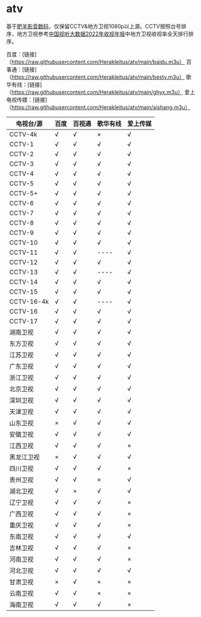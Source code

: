 # atv
基于[肥羊影音数码](https://youshandefeiyang.github.io/)，仅保留CCTV&地方卫视1080p以上源。CCTV按照台号排序，地方卫视参考[中国视听大数据2022年收视年报](http://www.cavbd.cn/news/20230111ssnb.html)中地方卫视收视率全天排行排序。

百度：[链接]（https://raw.githubusercontent.com/Herakleitus/atv/main/baidu.m3u）
百事通：[链接]（https://raw.githubusercontent.com/Herakleitus/atv/main/bestv.m3u）
歌华有线：[链接]（https://raw.githubusercontent.com/Herakleitus/atv/main/ghyx.m3u）
爱上电视传媒：[链接]（https://raw.githubusercontent.com/Herakleitus/atv/main/aishang.m3u）

| 电视台/源 | 百度 | 百视通 | 歌华有线 | 爱上传媒 |
| ----  |  ----  |  ----  |  ----  |  ----  |
| CCTV-4k  |  √  |  √  |  ×  |  √  |
| CCTV-1  |  √  |  √  |  √  |  √   |
| CCTV-2  |  √  |  √  |  √  |  √   |
| CCTV-3  |  √  |  √  |  √  |  √   |
| CCTV-4  |  √  |  √  |  √  |  √   |
| CCTV-5  |  √  |  √  |  √  |  √   |
| CCTV-5+  |  √  |  √  |  √  |  √   |
| CCTV-6  |  √  |  √  |  √  |  √   |
| CCTV-7  |  √  |  √  |  √  |  √   |
| CCTV-8  |  √  |  √  |  √  |  √   |
| CCTV-9  |  √  |  √  |  √  |  √   |
| CCTV-10  |  √  |  √  |  √  |  √   |
| CCTV-11  |  √  |  √  |  ----  |  √   |
| CCTV-12  |  √  |  √  |  √  |  √   |
| CCTV-13  |  √  |  √  |  ----  |  √   |
| CCTV-14  |  √  |  √  |  √  |  √   |
| CCTV-15  |  √  |  √  |  √  |  √   |
| CCTV-16-4k  |  √  |  √  |  ----  |  √   |
| CCTV-16  |  √  |  √  |  √  |  √   |
| CCTV-17  |  √  |  √  |  √  |  √   |
| 湖南卫视  |  √  |  √  |  √  |  √   |
| 东方卫视  |  √  |  √  |  √  |  √   |
| 江苏卫视  |  √  |  √  |  √  |  √   |
| 广东卫视  |  √  |  √  |  √  |  √   |
| 浙江卫视  |  √  |  √  |  √  |  √   |
| 北京卫视  |  √  |  √  |  √  |  √   |
| 深圳卫视  |  √  |  √  |  √  |  √   |
| 天津卫视  |  √  |  √  |  √  |  √  |
| 山东卫视  |  ×  |  √  |  √  |  √  |
| 安徽卫视  |  √  |  √  |  √  |  √  |
| 江西卫视  |  √  |  √  |  √  |  ×  |
| 黑龙江卫视  |  ×  |  √  |  √  |  √  |
| 四川卫视  |  √  |  √  |  √  |  ×  |
| 贵州卫视  |  √  |  √  |  ×  |  √  |
| 湖北卫视  |  √  |  ×  |  √  |  √  |
| 辽宁卫视  |  √  |  √  |  √  |  ×  |
| 广西卫视  |  √  |  √  |  √  |  ×  |
| 重庆卫视  |  √  |  √  |  √  |  ×  |
| 东南卫视  |  √  |  √  |  √  |  √  |
| 吉林卫视  |  √  |  √  |  √  |  ×  |
| 河南卫视  |  √  |  √  |  √  |  ×  |
| 河北卫视  |  √  |  √  |  √  |  √  |
| 甘肃卫视  |  ×  |  √  |  ×  |  ×  |
| 云南卫视  |  √  |  √  |  ×  |  ×  |
| 海南卫视  |  √  |  √  |  √  |  ×  |
